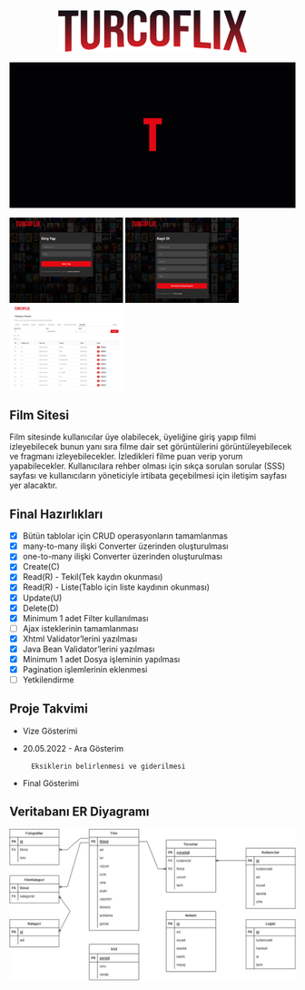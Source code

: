 <p align="center">
  <img src="/docs/turcoflix.svg" style="height:75px"/>
</p>

![](/docs/welcome.gif)

<div>
<img src="/docs/login.jpg" style="height:150px"/>
<img src="/docs/register.jpg" style="height:150px"/>
<img src="/docs/admin.jpg" style="height:150px;"/>
</div>

<h2>Film Sitesi</h2>

Film sitesinde kullanıcılar üye olabilecek, üyeliğine giriş yapıp filmi izleyebilecek bunun yanı sıra filme dair set görüntülerini görüntüleyebilecek ve fragmanı izleyebilecekler. İzledikleri filme puan verip yorum yapabilecekler. Kullanıcılara rehber olması için sıkça sorulan sorular (SSS) sayfası ve kullanıcıların yöneticiyle irtibata geçebilmesi için iletişim sayfası yer alacaktır.

<h2>Final Hazırlıkları</h2>

- [x] Bütün tablolar için CRUD operasyonların tamamlanmas
- [x] many-to-many ilişki Converter üzerinden oluşturulması
- [x] one-to-many ilişki Converter üzerinden oluşturulması
- [x] Create(C)
- [x] Read(R) - Tekil(Tek kaydın okunması)
- [x] Read(R) - Liste(Tablo için liste kaydının okunması)
- [x] Update(U)
- [x] Delete(D)
- [x] Minimum 1 adet Filter kullanılması
- [ ] Ajax isteklerinin tamamlanması
- [x] Xhtml Validator’lerini yazılması
- [x] Java Bean Validator’lerini yazılması
- [x] Minimum 1 adet Dosya işleminin yapılması
- [x] Pagination işlemlerinin eklenmesi
- [ ] Yetkilendirme

<h2>Proje Takvimi</h2>

- Vize Gösterimi

- 20.05.2022 - Ara Gösterim

        Eksiklerin belirlenmesi ve giderilmesi

- Final Gösterimi

<h2>Veritabanı ER Diyagramı</h2>

![Veri Tabanı Tasarımı](/docs/er_diagram.jpg)
